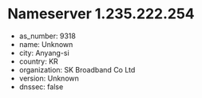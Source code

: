 # Nameserver 1.235.222.254

* as_number: 9318
* name: Unknown
* city: Anyang-si
* country: KR
* organization: SK Broadband Co Ltd
* version: Unknown
* dnssec: false
